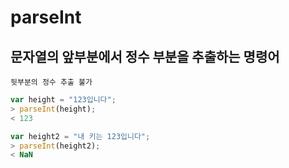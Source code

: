 parseInt
========
문자열의 앞부분에서 정수 부분을 추출하는 명령어
------------------------------------
    뒷부분의 정수 추출 불가
```js
var height = "123입니다";
> parseInt(height);
< 123

var height2 = "내 키는 123입니다";
> parseInt(height2);
< NaN
```